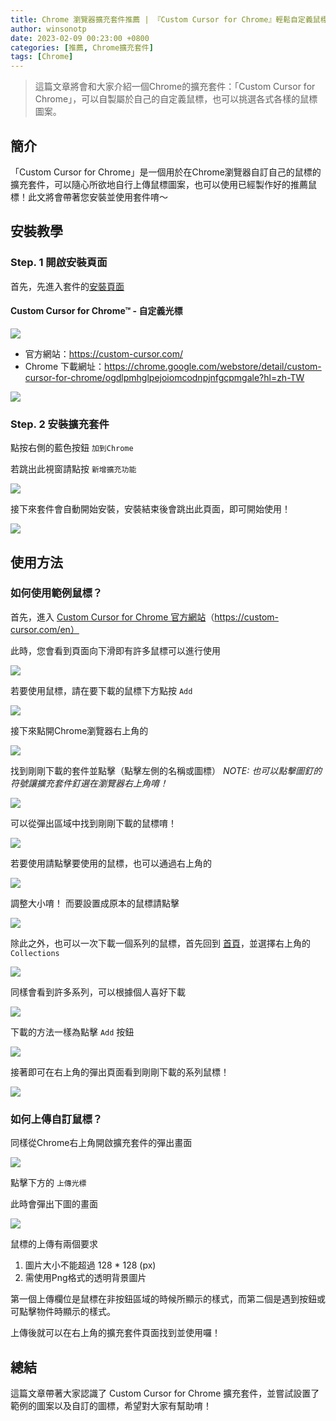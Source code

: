 ```yaml
---
title: Chrome 瀏覽器擴充套件推薦 | 『Custom Cursor for Chrome』輕鬆自定義鼠標
author: winsonotp
date: 2023-02-09 00:23:00 +0800
categories: [推薦, Chrome擴充套件]
tags: [Chrome]
---
```


> 這篇文章將會和大家介紹一個Chrome的擴充套件：「Custom Cursor for Chrome」，可以自製屬於自己的自定義鼠標，也可以挑選各式各樣的鼠標圖案。

## 簡介
「Custom Cursor for Chrome」是一個用於在Chrome瀏覽器自訂自己的鼠標的擴充套件，可以隨心所欲地自行上傳鼠標圖案，也可以使用已經製作好的推薦鼠標！此文將會帶著您安裝並使用套件唷～

## 安裝教學
### Step. 1 開啟安裝頁面
首先，先進入套件的[安裝頁面](https://chrome.google.com/webstore/detail/custom-cursor-for-chrome/ogdlpmhglpejoiomcodnpjnfgcpmgale?hl=zh-TW)

#### Custom Cursor for Chrome™ - 自定義光標

![](https://i.imgur.com/4Gra8QF.png)

* 官方網站：https://custom-cursor.com/
* Chrome 下載網址：https://chrome.google.com/webstore/detail/custom-cursor-for-chrome/ogdlpmhglpejoiomcodnpjnfgcpmgale?hl=zh-TW


![](https://i.imgur.com/xyPP7gP.png)

### Step. 2 安裝擴充套件
點按右側的藍色按鈕 `加到Chrome` 

若跳出此視窗請點按 `新增擴充功能`

![](https://i.imgur.com/F6tvl1K.png)

接下來套件會自動開始安裝，安裝結束後會跳出此頁面，即可開始使用！

![](https://i.imgur.com/aB1V12d.png)

## 使用方法
### 如何使用範例鼠標？
首先，進入 [Custom Cursor for Chrome 官方網站](https://custom-cursor.com/en)（https://custom-cursor.com/en）

此時，您會看到頁面向下滑即有許多鼠標可以進行使用

![](https://i.imgur.com/ZtqhSB4.jpg)

若要使用鼠標，請在要下載的鼠標下方點按 `Add`

![](https://i.imgur.com/hfRcWDc.png)

接下來點開Chrome瀏覽器右上角的

![](https://i.imgur.com/H0uxsdv.png)

找到剛剛下載的套件並點擊（點擊左側的名稱或圖標）
*NOTE: 也可以點擊圖釘的符號讓擴充套件釘選在瀏覽器右上角唷！*

![](https://i.imgur.com/KIZPxyH.png)

可以從彈出區域中找到剛剛下載的鼠標唷！

![](https://i.imgur.com/Aj8Gu8g.png)

若要使用請點擊要使用的鼠標，也可以通過右上角的

![](https://i.imgur.com/MN3fFbx.png)

調整大小唷！
而要設置成原本的鼠標請點擊

![](https://i.imgur.com/boU8zkz.png)


除此之外，也可以一次下載一個系列的鼠標，首先回到 [首頁](https://custom-cursor.com/en)，並選擇右上角的 `Collections`

![](https://i.imgur.com/g7dTc3O.png)

同樣會看到許多系列，可以根據個人喜好下載

![](https://i.imgur.com/oC9b0sw.jpg)

下載的方法一樣為點擊 `Add` 按鈕

![](https://i.imgur.com/nPxqwGy.png)

接著即可在右上角的彈出頁面看到剛剛下載的系列鼠標！

![](https://i.imgur.com/mVHyRDI.png)

### 如何上傳自訂鼠標？
同樣從Chrome右上角開啟擴充套件的彈出畫面

![](https://i.imgur.com/aiipL2I.png)

點擊下方的 `上傳光標`

此時會彈出下圖的畫面

![](https://i.imgur.com/SRmJ3ZP.png)

鼠標的上傳有兩個要求

1. 圖片大小不能超過 128 * 128 (px)
2. 需使用Png格式的透明背景圖片

第一個上傳欄位是鼠標在非按鈕區域的時候所顯示的樣式，而第二個是遇到按鈕或可點擊物件時顯示的樣式。

上傳後就可以在右上角的擴充套件頁面找到並使用囉！

## 總結
這篇文章帶著大家認識了 Custom Cursor for Chrome 擴充套件，並嘗試設置了範例的圖案以及自訂的圖標，希望對大家有幫助唷！